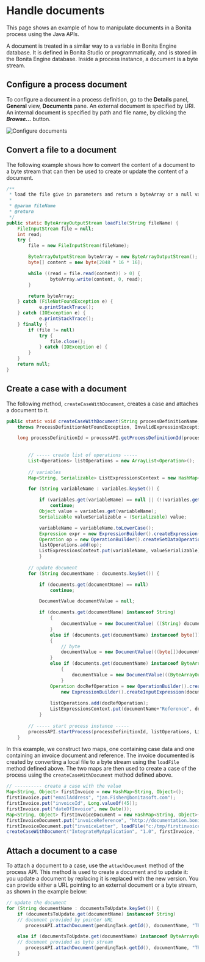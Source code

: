 # Handle documents

This page shows an example of how to manipulate documents in a Bonita process using the Java APIs. 

A document is treated in a similar way to a variable in Bonita Engine database. It is defined in Bonita Studio or programmatically, and is stored in the Bonita Engine database. Inside a process instance, a document is a byte stream.

## Configure a process document

To configure a document in a process definition, go to the **Details** panel, **General** view, **Documents** pane.
An external document is specified by URI. An internal document is specified by path and file name, by clicking the **_Browse..._** button.

![Configure documents](images/images-6_0/documents_declarations.png)

## Convert a file to a document

The following example shows how to convert the content of a document to a byte stream that can then be used to create or update the content of a document.
```java
/**
 * load the file give in parameters and return a byteArray or a null value
 * 
 * @param fileName
 * @return
 */
public static ByteArrayOutputStream loadFile(String fileName) {
	FileInputStream file = null;
	int read;
	try {
		file = new FileInputStream(fileName);

		ByteArrayOutputStream byteArray = new ByteArrayOutputStream();
		byte[] content = new byte[2048 * 16 * 16];

		while ((read = file.read(content)) > 0) {
				byteArray.write(content, 0, read);
		}

		return byteArray;
	} catch (FileNotFoundException e) {
			e.printStackTrace();
	} catch (IOException e) {
			e.printStackTrace();
	} finally {
		if (file != null)
			try {
				file.close();
			} catch (IOException e) {
		}
	}
	return null;
}
```

## Create a case with a document

The following method, `createCaseWithDocument`, creates a case and attaches a document to it.
```java
public static void createCaseWithDocument(String processDefinitionName, String processVersion, Map<String, Object> variables, Map<String, Object> documents, ProcessAPI processAPI)
    throws ProcessDefinitionNotFoundException, InvalidExpressionException, ProcessActivationException, ProcessExecutionException {

    long processDefinitionId = processAPI.getProcessDefinitionId(processDefinitionName, processVersion);
                
                
        // ----- create list of operations -----                
        List<Operations> listOperations = new ArrayList<Operation>();
                
        // variables
        Map<String, Serializable> ListExpressionsContext = new HashMap<String, Serializable>();

        for (String variableName : variables.keySet()) {

            if (variables.get(variableName) == null || (!(variables.get(variableName) instanceof Serializable)))
                continue;
            Object value = variables.get(variableName);
            Serializable valueSerializable = (Serializable) value;

            variableName = variableName.toLowerCase();
            Expression expr = new ExpressionBuilder().createExpression(variableName, variableName, value.getClass().getName(), ExpressionType.TYPE_INPUT);
            Operation op = new OperationBuilder().createSetDataOperation(variableName, expr);
            listOperations.add(op);
            ListExpressionsContext.put(variableName, valueSerializable);
            }
                
        // update document
        for (String documentName : documents.keySet()) {

            if (documents.get(documentName) == null)
                continue;

            DocumentValue documentValue = null;

            if (documents.get(documentName) instanceof String)
                {
                    documentValue = new DocumentValue( ((String) documents.get(documentName)));
                }
                else if (documents.get(documentName) instanceof byte[])
                {
                    // byte
                    documentValue = new DocumentValue(((byte[])documents.get(documentName)), "plain/text", "myfilename");        
                }
                else if (documents.get(documentName) instanceof ByteArrayOutputStream)
                    {
                        documentValue = new DocumentValue(((ByteArrayOutputStream) documents.get(documentName)).toByteArray(), "plain/text", "myfilename");         // url
                    }
                Operation docRefOperation = new OperationBuilder().createSetDocument(documentName,
                    new ExpressionBuilder().createInputExpression(documentName+"Reference", DocumentValue.class.getName()));
                        
                listOperations.add(docRefOperation);
                ListExpressionsContext.put(documentName+"Reference", documentValue);
            }
                
        // ----- start process instance -----
        processAPI.startProcess(processDefinitionId, listOperations, ListExpressionsContext);
    }
```

In this example, we construct two maps, one containing case data and one containing an invoice document and reference. 
The invoice documented is created by converting a local file to a byte stream using the `loadFile` method defined above. 
The two maps are then used to create a case of the process using the `createCaseWithDocument` method defined above.
```java
// ---------- create a case with the value
Map<String, Object> firstInvoice = new HashMap<String, Object>();
firstInvoice.put("emailAddress", "jan.Fisher@bonitasoft.com");
firstInvoice.put("invoiceId", Long.valueOf(45));
firstInvoice.put("dateOfInvoice", new Date());
Map<String, Object> firstInvoiceDocument = new HashMap<String, Object>();
firstInvoiceDocument.put("invoiceReference", "http://documentation.bonitasoft.com");
firstInvoiceDocument.put("invoiceLetter", loadFile("c:/tmp/firstinvoice.pdf"));
createCaseWithDocument("IntegrateMyApplication", "1.0", firstInvoice, firstInvoiceDocument, processAPI);
```

## Attach a document to a case

To attach a document to a case, use the `attachDocument` method of the process API. 
This method is used to create a document and to update it: you update a document by replacing it is replaced with the new version. 
You can provide either a URL pointing to an external document or a byte stream, as shown in the example below:
```java
// update the document
for (String documentName : documentsToUpdate.keySet()) {
    if (documentsToUpdate.get(documentName) instanceof String)
	// document provided by pointer URL
       processAPI.attachDocument(pendingTask.getId(), documentName, "TheFileName", "application/pdf", (String) documentsToUpdate.get(documentName));

    else if (documentsToUpdate.get(documentName) instanceof ByteArrayOutputStream)
	// document provided as byte stream
       processAPI.attachDocument(pendingTask.getId(), documentName, "TheFileName", "application/pdf", ((ByteArrayOutputStream) documentsToUpdate.get(documentName)).toByteArray());
    }
```
